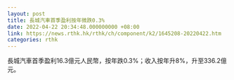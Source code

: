 ```yaml
---
layout: post
title: 長城汽車首季盈利按年微跌0.3%
date: 2022-04-22 20:34:48.000000000 +08:00
link: https://news.rthk.hk/rthk/ch/component/k2/1645208-20220422.htm
categories: rthk
---
```


長城汽車首季盈利16.3億元人民幣，按年跌0.3%；收入按年升8%，升至336.2億元。
